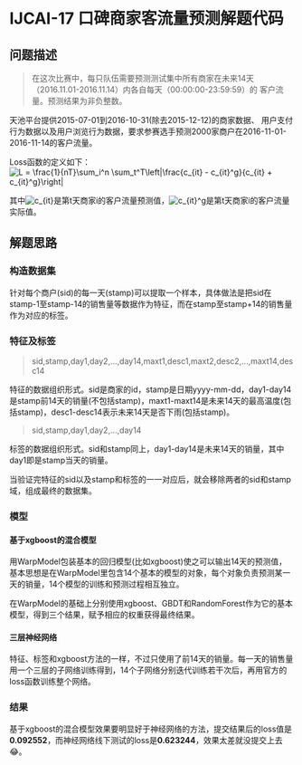 # IJCAI-17 口碑商家客流量预测解题代码

## 问题描述
> 在这次比赛中，每只队伍需要预测测试集中所有商家在未来14天
> （2016.11.01-2016.11.14）内各自每天（00:00:00-23:59:59）的
> 客户流量。预测结果为非负整数。

天池平台提供2015-07-01到2016-10-31(除去2015-12-12)的商家数据、
用户支付行为数据以及用户浏览行为数据，要求参赛选手预测2000家商户在2016-11-01-2016-11-14的客户流量。

Loss函数的定义如下：
![L = \frac{1}{nT}\sum_i^n \sum_t^T\left|\frac{c_{it} - c_{it}^g}{c_{it} + c_{it}^g}\right|](http://mathurl.com/kctnfdv.png)

其中![c_{it}](http://mathurl.com/l3le8ue.png)是第t天商家i的客户流量预测值，![c_{it}^g](http://mathurl.com/k7ryzbr.png)是第t天商家i的客户流量实际值。

## 解题思路
### 构造数据集
针对每个商户(sid)的每一天(stamp)可以提取一个样本，具体做法是把sid在stamp-1至stamp-14的销售量等数据作为特征，而在stamp至stamp+14的销售量作为对应的标签。

### 特征及标签
> sid,stamp,day1,day2,...,day14,maxt1,desc1,maxt2,desc2,...,maxt14,desc14

特征的数据组织形式。sid是商家的id，stamp是日期yyyy-mm-dd，day1-day14是stamp前14天的销量(不包括stamp)，maxt1-maxt14是未来14天的最高温度(包括stamp)，desc1-desc14表示未来14天是否下雨(包括stamp)。

> sid,stamp,day1,day2,...,day14

标签的数据组织形式。sid和stamp同上，day1-day14是未来14天的销量，其中day1即是stamp当天的销量。

当验证完特征的sid以及stamp和标签的一一对应后，就会移除两者的sid和stamp域，组成最终的数据集。

### 模型
#### 基于xgboost的混合模型
用WarpModel包装基本的回归模型(比如xgboost)使之可以输出14天的预测值，基本思想是在WarpModel里包含14个基本的模型的对象，每个对象负责预测某一天的销量，14个模型的训练和预测过程相互独立。

在WarpModel的基础上分别使用xgboost、GBDT和RandomForest作为它的基本模型，得到三个结果，赋予相应的权重获得最终结果。

#### 三层神经网络
特征、标签和xgboost方法的一样，不过只使用了前14天的销量。每一天的销售量用一个三层的子网络训练得到，14个子网络分别迭代训练若干次后，再用官方的loss函数训练整个网络。

### 结果
基于xgboost的混合模型效果要明显好于神经网络的方法，提交结果后的loss值是**0.092552**，而神经网络线下测试的loss是**0.623244**，效果太差就没提交上去:joy:。